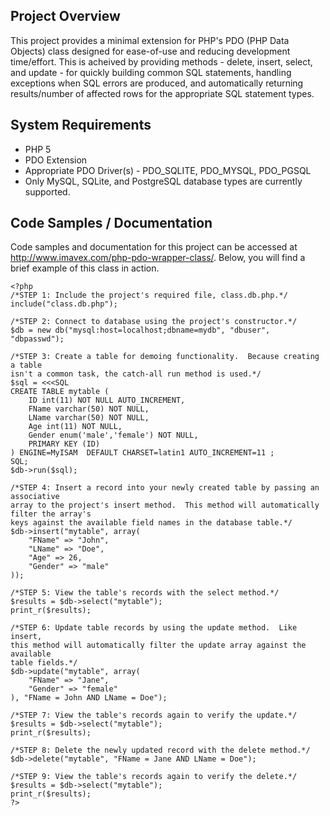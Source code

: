 
## Project Overview ##
This project provides a minimal extension for PHP's PDO (PHP Data Objects) class designed for ease-of-use and reducing development time/effort. This is acheived by providing methods - delete, insert, select, and update - for quickly building common SQL statements, handling exceptions when SQL errors are produced, and automatically returning results/number of affected rows for the appropriate SQL statement types.

## System Requirements ##
  * PHP 5
  * PDO Extension
  * Appropriate PDO Driver(s) - PDO\_SQLITE, PDO\_MYSQL, PDO\_PGSQL
  * Only MySQL, SQLite, and PostgreSQL database types are currently supported.

## Code Samples / Documentation ##
Code samples and documentation for this project can be accessed at <a href='http://www.imavex.com/php-pdo-wrapper-class/'><a href='http://www.imavex.com/php-pdo-wrapper-class/'>http://www.imavex.com/php-pdo-wrapper-class/</a></a>.  Below, you will find a brief example of this class in action.

```
<?php
/*STEP 1: Include the project's required file, class.db.php.*/
include("class.db.php");

/*STEP 2: Connect to database using the project's constructor.*/
$db = new db("mysql:host=localhost;dbname=mydb", "dbuser", "dbpasswd");

/*STEP 3: Create a table for demoing functionality.  Because creating a table
isn't a common task, the catch-all run method is used.*/
$sql = <<<SQL
CREATE TABLE mytable (
    ID int(11) NOT NULL AUTO_INCREMENT,
    FName varchar(50) NOT NULL,
    LName varchar(50) NOT NULL,
    Age int(11) NOT NULL,
    Gender enum('male','female') NOT NULL,
    PRIMARY KEY (ID)
) ENGINE=MyISAM  DEFAULT CHARSET=latin1 AUTO_INCREMENT=11 ;
SQL;
$db->run($sql);

/*STEP 4: Insert a record into your newly created table by passing an associative
array to the project's insert method.  This method will automatically filter the array's
keys against the available field names in the database table.*/
$db->insert("mytable", array(
    "FName" => "John",
    "LName" => "Doe",
    "Age" => 26,
    "Gender" => "male"
));

/*STEP 5: View the table's records with the select method.*/
$results = $db->select("mytable");
print_r($results);

/*STEP 6: Update table records by using the update method.  Like insert,
this method will automatically filter the update array against the available
table fields.*/
$db->update("mytable", array(
    "FName" => "Jane",
    "Gender" => "female"
), "FName = John AND LName = Doe");

/*STEP 7: View the table's records again to verify the update.*/
$results = $db->select("mytable");
print_r($results);

/*STEP 8: Delete the newly updated record with the delete method.*/
$db->delete("mytable", "FName = Jane AND LName = Doe");

/*STEP 9: View the table's records again to verify the delete.*/
$results = $db->select("mytable");
print_r($results);
?>
```